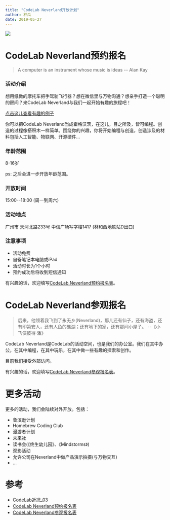 ```yaml
---
title: "CodeLab Neverland开放计划"
author: 种瓜
date: 2019-05-27
---
```


<img className="img-responsive" src="/img/open_neverland_9fa408b1.png" />

# CodeLab Neverland预约报名
>  A computer is an instrument whose music is ideas -- Alan Kay

### 活动介绍
想用纸做的摩托车把手驾驶飞行器？想在微信里与万物沟通？想亲手打造一个聪明的房间？来CodeLab Neverland与我们一起开始有趣的旅程吧！

[点击这儿查看有趣的例子](https://adapter.codelab.club/user_guide/gallery/)

你可以把CodeLab Neverland当成霍格沃茨，在这儿，目之所及，皆可编程。创造的过程像搭积木一样简单。围绕你的兴趣，你将开始编程与创造，创造涉及的材料包括人工智能、物联网、开源硬件...

<!--truncate-->

### 年龄范围
8-16岁

ps: 之后会进一步开放年龄范围。

 
### 开放时间
15:00--18:00 (周一到周六)

### 活动地点
广州市 天河北路233号 中信广场写字楼1417 (林和西地铁站D出口)

### 注意事项
*  活动免费
*  自备笔记本电脑或iPad
*  活动时长为1个小时
*  预约成功后将收到短信通知


有兴趣的话，欢迎填写[CodeLab Neverland预约报名表](https://jinshuju.net/f/4nd9su)。

# CodeLab Neverland参观报名
>  后来，他领着我飞到了永无乡(Neverland)，那儿还有仙子，还有海盗，还有印第安人，还有人鱼的礁湖；还有地下的家，还有那间小屋子。 --《小飞侠彼得·潘》

CodeLab Neverland是CodeLab的活动空间，也是我们的办公室。我们在其中办公，在其中编程，在其中玩乐，在其中做一些有趣的探索和创作。

目前我们接受外部访问。

有兴趣的话，欢迎填写[CodeLab Neverland参观报名表](https://jinshuju.net/f/YEJGfB)。

# 更多活动
更多的活动，我们会陆续对外开放。包括：

*  鲁滨逊计划
*  Homebrew Coding Club
*  漫游者计划
*  未来社
*  读书会(《终生幼儿园》、《Mindstorms》)
*  观影活动
*  允许公司在Neverland中做产品演示拍摄(与万物交互)
*  ...

# 参考
*  [CodeLab近况_03](https://blog.just4fun.site/Codelab-Recent-situation-03.html)
*  [CodeLab Neverland预约报名表](https://jinshuju.net/f/4nd9su)
*  [CodeLab Neverland参观报名表](https://jinshuju.net/f/YEJGfB)

